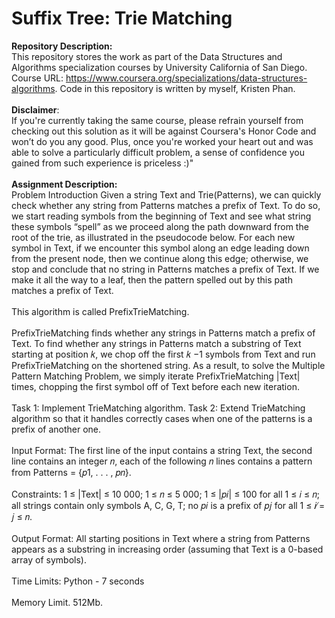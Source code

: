 # Suffix Tree: Trie Matching

__Repository Description:__
<br/>
This repository stores the work as part of the Data Structures and Algorithms specialization courses by University California of San Diego. Course URL: https://www.coursera.org/specializations/data-structures-algorithms. Code in this repository is written by myself, Kristen Phan.
<br/>
<br/>
__Disclaimer__: 
<br/>
If you're currently taking the same course, please refrain yourself from checking out this solution as it will be against Coursera's Honor Code and won’t do you any good. Plus, once you're worked your heart out and was able to solve a particularly difficult problem, a sense of confidence you gained from such experience is priceless :)"
<br/>
<br/>
__Assignment Description:__
<br/>
Problem Introduction
Given a string Text and Trie(Patterns), we can quickly check whether any string from Patterns matches a
prefix of Text. To do so, we start reading symbols from the beginning of Text and see what string these
symbols “spell” as we proceed along the path downward from the root of the trie, as illustrated in the
pseudocode below. For each new symbol in Text, if we encounter this symbol along an edge leading down
from the present node, then we continue along this edge; otherwise, we stop and conclude that no string in
Patterns matches a prefix of Text. If we make it all the way to a leaf, then the pattern spelled out by this
path matches a prefix of Text.
<br/>
<br/>
This algorithm is called PrefixTrieMatching.
<br/>
<br/>
PrefixTrieMatching finds whether any strings in Patterns match a prefix of Text. To find whether any
strings in Patterns match a substring of Text starting at position 𝑘, we chop off the first 𝑘 −1 symbols from
Text and run PrefixTrieMatching on the shortened string. As a result, to solve the Multiple Pattern
Matching Problem, we simply iterate PrefixTrieMatching |Text| times, chopping the first symbol off of
Text before each new iteration.
<br/>
<br/>
Task 1: Implement TrieMatching algorithm.
Task 2: Extend TrieMatching algorithm so that it handles correctly cases when one of the patterns is a
prefix of another one.
<br/>
<br/>
Input Format: The first line of the input contains a string Text, the second line contains an integer 𝑛,
each of the following 𝑛 lines contains a pattern from Patterns = {𝑝1, . . . , 𝑝𝑛}.
<br/>
<br/>
Constraints: 1 ≤ |Text| ≤ 10 000; 1 ≤ 𝑛 ≤ 5 000; 1 ≤ |𝑝𝑖| ≤ 100 for all 1 ≤ 𝑖 ≤ 𝑛; all strings contain only
symbols A, C, G, T; no 𝑝𝑖 is a prefix of 𝑝𝑗 for all 1 ≤ 𝑖 ̸= 𝑗 ≤ 𝑛.
<br/>
<br/>
Output Format: All starting positions in Text where a string from Patterns appears as a substring in
increasing order (assuming that Text is a 0-based array of symbols).
<br/>
<br/>
Time Limits: Python - 7 seconds
<br/>
<br/>
Memory Limit. 512Mb.
<br/>
<br/>
